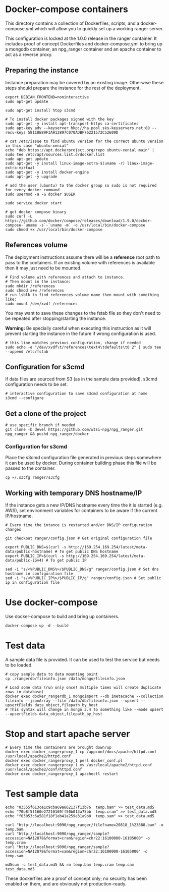 # Docker-compose containers
This directory contains a collection of Dockerfiles, scripts, and a
docker-compose.yml which will allow you to quickly set up a working ranger
server.

This configuration is locked at the 1.0.0 release in the ranger container. It
includes proof of concept Dockerfiles and docker-compose.yml to bring up a
mongodb container, an npg_ranger container and an apache container to act as a
reverse proxy.

## Preparing the instance
Instance preparation may be covered by an existing image. Otherwise these steps
should prepare the instance for the rest of the deployment.

```
export DEBIAN_FRONTEND=noninteractive
sudo apt-get update

sudo apt-get install htop s3cmd

# To install docker packages signed with the key
sudo apt-get -y install apt-transport-https ca-certificates
sudo apt-key adv --keyserver hkp://ha.pool.sks-keyservers.net:80 --recv-keys 58118E89F3A912897C070ADBF76221572C52609D

# cat /etc/issue to find ubuntu version for the correct ubuntu version in this case "ubuntu-xenial"
echo "deb https://apt.dockerproject.org/repo ubuntu-xenial main" | sudo tee /etc/apt/sources.list.d/docker.list
sudo apt-get update
sudo apt-get -y install linux-image-extra-$(uname -r) linux-image-extra-virtual
sudo apt-get -y install docker-engine
sudo apt-get -y upgrade

# add the user (ubuntu) to the docker group so sudo is not required for every docker command
sudo usermod -a -G docker $USER

sudo service docker start

# get docker compose binary
sudo curl -L https://github.com/docker/compose/releases/download/1.9.0/docker-compose-`uname -s`-`uname -m` -o /usr/local/bin/docker-compose
sudo chmod +x /usr/local/bin/docker-compose
```

## References volume

The deployment instructions assume there will be a **reference** root path to
pass to the containers. If an existing volume with references is available then
it may just need to be mounted.

```
# Find volume with references and attach to instance.
# Then mount in the instance:
sudo mkdir /references
sudo chmod a+w /references
# run lsblk to find references volume name then mount with something like:
sudo mount /dev/xvdf /references
```

You may want to save these changes to the fstab file so they don't need to be
repeated after stopping/starting the instance.

**Warning:** Be specially careful when executing this instruction as it will
prevent starting the instance in the future if wrong configuration is used.

```
# this line matches previous configuration, change if needed
sudo echo -e "/dev/xvdf\t/references\text4\tdefaults\t0 2" | sudo tee --append /etc/fstab
```

## Configuration for s3cmd
If data files are sourced from S3 (as in the sample data provided), s3cmd
configuration needs to be set.

```
# interactive configuration to save s3cmd configuration at home
s3cmd --configure
```

## Get a clone of the project

```
# use specific branch if needed
git clone -b devel https://github.com/wtsi-npg/npg_ranger.git npg_ranger && pushd npg_ranger/docker
```

### Configuration for s3cmd
Place the s3cmd configuration file generated in previous steps somewhere it can
be used by docker. During container building phase this file will be passed to
the container.

```
cp ~/.s3cfg ranger/s3cfg
```

## Working with temporary DNS hostname/IP
If the instance gets a new IP/DNS hostname every time the it is started (e.g.
AWS), set environment variables for containers to be aware if the current
IP/hostname.

```
# Every time the intance is restarted and/or DNS/IP configuration changes

git checkout ranger/config.json # Get original configuration file

export PUBLIC_DNS=$(curl -s http://169.254.169.254/latest/meta-data/public-hostname) # To get public DNS hostname
export PUBLIC_IP=$(curl -s http://169.254.169.254/latest/meta-data/public-ipv4) # To get public IP

sed -i "s/<%PUBLIC_DNS%>/$PUBLIC_DNS/g" ranger/config.json # Set dns hostname in configuration file
sed -i "s/<%PUBLIC_IP%>/$PUBLIC_IP/g" ranger/config.json # Set public ip in configuration file
```

# Use docker-compose
Use docker-compose to build and bring up containers.
```
docker-compose up -d --build
```

# Test data
A sample data file is provided. It can be used to test the service but needs to
be loaded.

```
# copy sample data to data mounting point
cp ./rangerdb/fileinfo.json /data/mongo/fileinfo.json

# Load some data (run only once! multiple times will create duplicate rows in database)
docker exec docker_rangerdb_1 mongoimport --db imetacache --collection fileinfo --jsonArray --file /data/db/fileinfo.json --upsert --upsertFields data_object,filepath_by_host
# This syntax will change in mongo 3.4 to something like --mode upsert --upsertFields data_object,filepath_by_host
```

# Stop and start apache server

```
# Every time the containers are brought down/up
docker exec docker_rangerproxy_1 cp /appconf/docs/apache/httpd.conf /usr/local/apache2/httpd.conf
docker exec docker_rangerproxy_1 perl docker_conf.pl
docker exec docker_rangerproxy_1 mv /usr/local/apache2/httpd.conf /usr/local/apache2/conf/httpd.conf
docker exec docker_rangerproxy_1 apachectl restart
```

# Test sample data

```
echo "03555f613ce1c9cba69a862137f13b76  temp.bam" >> test_data.md5
echo "70b8f5f160e27210169ff50b013a75bb  temp.cram" >> test_data.md5
echo "f03053c6a581f18f1eb41a259e31a9b0  temp.sam" >> test_data.md5

curl "http://localhost:9090/npg_ranger/file?name=20818_1%23888.bam" -o temp.bam
curl "http://localhost:9090/npg_ranger/sample?accession=NA12878&format=cram&region=chr22:16100000-16105000" -o temp.cram
curl "http://localhost:9090/npg_ranger/sample?accession=NA12878&format=sam&region=chr22:16100000-16105000" -o temp.sam

md5sum -c test_data.md5 && rm temp.bam temp.cram temp.sam test_data.md5
```

These dockerfiles are a proof of concept only; no security has been enabled on
them, and are obviously not production-ready.
